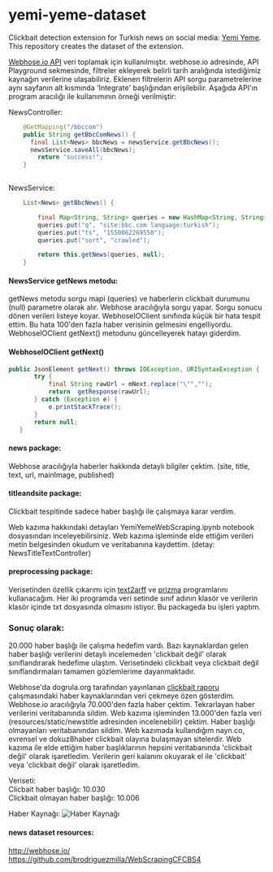 # yemi-yeme-dataset
Clickbait detection extension for Turkish news on social media: [Yemi Yeme](https://github.com/suleymancan/yemi-yeme).
This repository creates the dataset of the extension. 


[Webhose.io API](https://github.com/Webhose/webhoseio-java-sdk) veri toplamak için kullanılmıştır.
webhose.io adresinde, API Playground sekmesinde, filtreler ekleyerek belirli tarih aralığında istediğimiz kaynağın verilerine ulaşabiliriz.
Eklenen filtrelerin API sorgu parametrelerine aynı sayfanın alt kısmında 'Integrate' başlığından erişilebilir.
Aşağıda API'ın program aracılığı ile kullanımının örneği verilmiştir:

NewsController:
```java
	@GetMapping("/bbccom")
	public String getBbcComNews() {
	  final List<News> bbcNews = newsService.getBbcNews();
	  newsService.saveAll(bbcNews);
		return "success!";
	}
	
```
NewsService:
```java
	List<News> getBbcNews() {

		final Map<String, String> queries = new HashMap<String, String>();
		queries.put("q", "site:bbc.com language:turkish");
		queries.put("ts", "1550062269550");
		queries.put("sort", "crawled");

		return this.getNews(queries, null);
	}
```
#### NewsService getNews metodu: 
getNews metodu sorgu mapi (queries) ve haberlerin clickbait durumunu (null) parametre olarak alır. Webhose aracılığıyla sorgu yapar.
Sorgu sonucu dönen verileri listeye koyar. WebhoseIOClient sınıfında küçük bir hata tespit ettim. Bu hata 100'den fazla haber verisinin gelmesini engelliyordu. WebhoseIOClient getNext() metodunu güncelleyerek hatayı giderdim.
#### WebhoseIOClient getNext()
 ```java
 public JsonElement getNext() throws IOException, URISyntaxException {
 		try {
 			final String rawUrl = mNext.replace("\"","");
 			return  getResponse(rawUrl);
 		} catch (Exception e) {
 			e.printStackTrace();
 		}
 		return null;
 	}
```
#### news package:
Webhose aracılığıyla haberler hakkında detaylı bilgiler çektim. (site, title, text, url, mainImage, published)
#### titleandsite package:
Clickbait tespitinde sadece haber başlığı ile çalışmaya karar verdim.

Web kazıma hakkındaki detayları YemiYemeWebScraping.ipynb notebook dosyasından inceleyebilirsiniz.
Web kazıma işleminde elde ettiğim verileri metin belgesinden okudum ve veritabanına kaydettim. (detay: NewsTitleTextController)

#### preprocessing package:
Verisetinden özellik çıkarımı için [text2arff](http://www.kemik.yildiz.edu.tr/?id=25) ve [prizma](https://code.google.com/archive/p/prizma-text-classification/)  programlarını kullanacağım. Her iki programda veri setinde sınıf adının klasör  ve verilerin klasör içinde txt dosyasında olmasını istiyor. Bu packageda bu işleri yaptım.


### Sonuç olarak:
20.000 haber başlığı ile çalışma hedefim vardı. Bazı kaynaklardan gelen haber başlığı verilerini detaylı incelemeden 'clickbait değil' olarak sınıflandırarak hedefime ulaştım.
Verisetindeki clickbait veya clickbait değil sınıflandırmaları tamamen gözlemlerime dayanmaktadır. 

Webhose'da dogrula.org tarafından yayınlanan [clickbait raporu](https://dogrula.org/wp-content/uploads/2018/02/CLICKBAIT-RAPORU-2017-1.pdf) çalışmasındaki haber kaynaklarından veri çekmeye özen gösterdim. Webhose.io aracılığıyla 70.000'den fazla haber çektim. Tekrarlayan haber verilerini veritabanında sildim. Web kazıma işleminden 13.000'den fazla veri (resources/static/newstitle adresinden incelenebilir) çektim. Haber başlığı olmayanları veritabanından sildim.
Web kazımada kullandığım nayn.co, evrensel ve dokuz8haber clickbait olayına bulaşmayan sitelerdir. Web kazıma ile elde ettiğim haber başlıklarının hepsini veritabanında 'clickbait değil' olarak işaretledim. Verilerin geri kalanını okuyarak el ile 'clickbait' veya 'clickbait değil' olarak işaretledim.


Veriseti:<br/>
Clicbait haber başlığı: 10.030 <br/>
Clickbait olmayan haber başlığı: 10.006

Haber Kaynağı:
![Haber Kaynağı](https://github.com/suleymancan/yemi-yeme-dataset/tree/master/src/main/resources/static/habersayisi.png)


#### news dataset resources:
http://webhose.io/ <br/>
https://github.com/brodriguezmilla/WebScrapingCFCBS4

